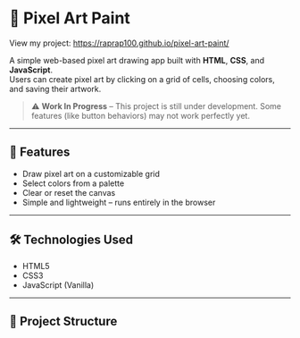 # 🎨 Pixel Art Paint
View my project: https://raprap100.github.io/pixel-art-paint/

A simple web-based pixel art drawing app built with **HTML**, **CSS**, and **JavaScript**.  
Users can create pixel art by clicking on a grid of cells, choosing colors, and saving their artwork.

> ⚠️ **Work In Progress** – This project is still under development. Some features (like button behaviors) may not work perfectly yet.

---

## 🚀 Features
- Draw pixel art on a customizable grid
- Select colors from a palette
- Clear or reset the canvas
- Simple and lightweight – runs entirely in the browser

---

## 🛠️ Technologies Used
- HTML5  
- CSS3  
- JavaScript (Vanilla)  

---

## 📂 Project Structure
